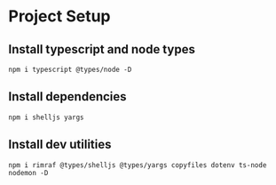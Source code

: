 # Project Setup

## Install typescript and node types
`npm i typescript @types/node -D`

## Install dependencies
`npm i shelljs yargs`

## Install dev utilities
`npm i rimraf @types/shelljs @types/yargs copyfiles dotenv ts-node nodemon -D`